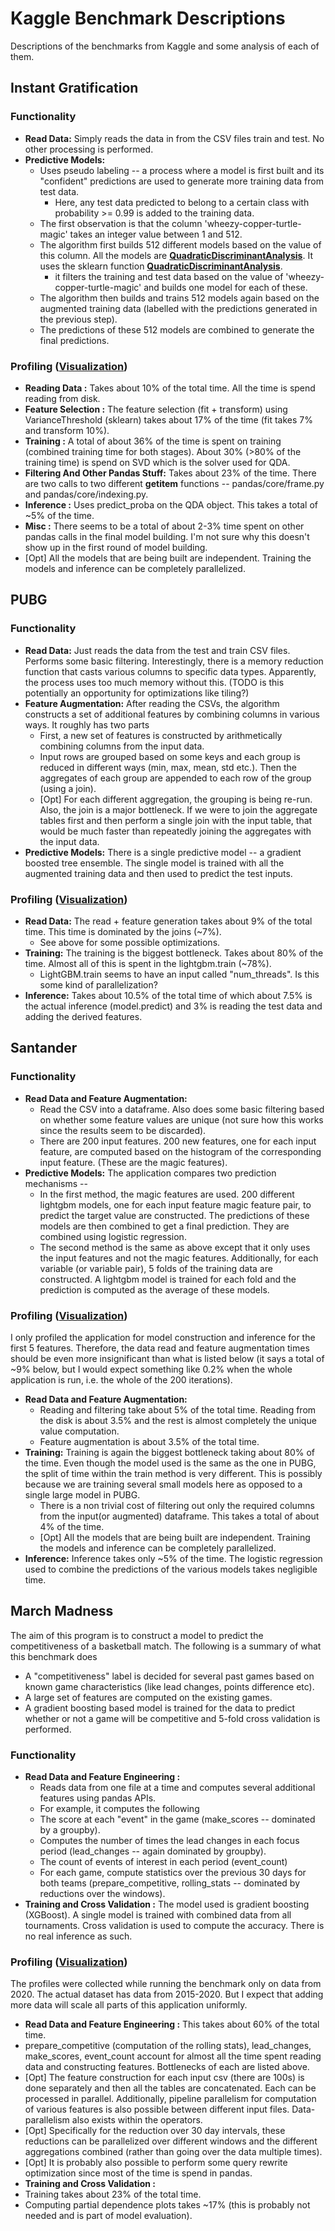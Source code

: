 # Kaggle Benchmark Descriptions
Descriptions of the benchmarks from Kaggle and some analysis of each of them.

## Instant Gratification
### Functionality
* **Read Data:** Simply reads the data in from the CSV files train and test. No other processing is performed.
* **Predictive Models:**
  * Uses pseudo labeling -- a process where a model is first built and its "confident" predictions are used to generate more training data from test data.
    * Here, any test data predicted to belong to a certain class with probability >= 0.99 is added to the training data.    
  * The first observation is that the column 'wheezy-copper-turtle-magic' takes an integer value between 1 and 512.
  * The algorithm first builds 512 different models based on the value of this column. All the models are [**QuadraticDiscriminantAnalysis**](https://en.wikipedia.org/wiki/Quadratic_classifier). It uses the sklearn function [**QuadraticDiscriminantAnalysis**](https://scikit-learn.org/stable/modules/lda_qda.html#lda-qda).
    * it filters the training and test data based on the value of 'wheezy-copper-turtle-magic' and builds one model for each of these.
   * The algorithm then builds and trains 512 models again based on the augmented training data (labelled with the predictions generated in the previous step).
   * The predictions of these 512 models are combined to generate the final predictions. 
### Profiling ([Visualization](https://github.com/asprasad/Benchmarks/blob/main/kaggle/instant-gratification/cdeotte/pseudo-labeling-qda-0-969-refactored.py.svg))
* **Reading Data :** Takes about 10% of the total time. All the time is spend reading from disk.
* **Feature Selection :** The feature selection (fit + transform) using VarianceThreshold (sklearn) takes about 17% of the time (fit takes 7% and transform 10%). 
* **Training :** A total of about 36% of the time is spent on training (combined training time for both stages). About 30% (>80% of the training time) is spend on SVD which is the solver used for QDA.
* **Filtering And Other Pandas Stuff:** Takes about 23% of the time. There are two calls to two different __getitem__ functions -- pandas/core/frame.py and pandas/core/indexing.py.
* **Inference :** Uses predict_proba on the QDA object. This takes a total of ~5% of the time.
* **Misc :** There seems to be a total of about 2-3% time spent on other pandas calls in the final model building. I'm not sure why this doesn't show up in the first round of model building.
* [Opt] All the models that are being built are independent. Training the models and inference can be completely parallelized.

## PUBG
### Functionality
* **Read Data:** Just reads the data from the test and train CSV files. Performs some basic filtering. Interestingly, there is a memory reduction function that casts various columns to specific data types. Apparently, the process uses too much memory without this. (TODO is this potentially an opportunity for optimizations like tiling?)
* **Feature Augmentation:** After reading the CSVs, the algorithm constructs a set of additional features by combining columns in various ways. It roughly has two parts
  * First, a new set of features is constructed by arithmetically combining columns from the input data.
  * Input rows are grouped based on some keys and each group is reduced in different ways (min, max, mean, std etc.). Then the aggregates of each group are appended to each row of the group (using a join).
  * [Opt] For each different aggregation, the grouping is being re-run. Also, the join is a major bottleneck. If we were to join the aggregate tables first and then perform a single join with the input table, that would be much faster than repeatedly joining the aggregates with the input data.
* **Predictive Models:** There is a single predictive model -- a gradient boosted tree ensemble. The single model is trained with all the augmented training data and then used to predict the test inputs.
### Profiling ([Visualization](https://github.com/asprasad/Benchmarks/blob/main/kaggle/pubg/kamalchhirang/5th_place_solution_0_0184_score.py.svg))
* **Read Data:** The read + feature generation takes about 9% of the total time. This time is dominated by the joins (~7%).
  * See above for some possible optimizations.
* **Training:** The training is the biggest bottleneck. Takes about 80% of the time. Almost all of this is spent in the lightgbm.train (~78%).
  * LightGBM.train seems to have an input called "num_threads". Is this some kind of parallelization?
*  **Inference:** Takes about 10.5% of the total time of which about 7.5% is the actual inference (model.predict) and 3% is reading the test data and adding the derived features.

## Santander
### Functionality
* **Read Data and Feature Augmentation:** 
  * Read the CSV into a dataframe. Also does some basic filtering based on whether some feature values are unique (not sure how this works since the results seem to be discarded). 
  * There are 200 input features. 200 new features, one for each input feature, are computed based on the histogram of the corresponding input feature. (These are the magic features).
* **Predictive Models:** The application compares two prediction mechanisms -- 
  * In the first method, the magic features are used. 200 different lightgbm models, one for each input feature magic feature pair, to predict the target value are constructed. The predictions of these models are then combined to get a final prediction. They are combined using logistic regression. 
  * The second method is the same as above except that it only uses the input features and not the magic features.
 Additionally, for each variable (or variable pair), 5 folds of the training data are constructed. A lightgbm model is trained for each fold and the prediction is computed as the average of these models.
### Profiling ([Visualization](https://github.com/asprasad/Benchmarks/blob/main/kaggle/santander-transaction-pred/cdeotte/200-magical-models-santander-0-920-refactored.py.svg))
I only profiled the application for model construction and inference for the first 5 features. Therefore, the data read and feature augmentation times should be even more insignificant than what is listed below (it says a total of ~9% below, but I would expect something like 0.2% when the whole application is run, i.e. the whole of the 200 iterations).
* **Read Data and Feature Augmentation:** 
  * Reading and filtering take about 5% of the total time. Reading from the disk is about 3.5% and the rest is almost completely the unique value computation.
  * Feature augmentation is about 3.5% of the total time.
* **Training:** Training is again the biggest bottleneck taking about 80% of the time. Even though the model used is the same as the one in PUBG, the split of time within the train method is very different. This is possibly because we are training several small models here as opposed to a single large model in PUBG. 
  * There is a non trivial cost of filtering out only the required columns from the input(or augmented) dataframe. This takes a total of about 4% of the time.
  * [Opt] All the models that are being built are independent. Training the models and inference can be completely parallelized.
* **Inference:** Inference takes only ~5% of the time. The logistic regression used to combine the predictions of the various models takes negligible time.

## March Madness
The aim of this program is to construct a model to predict the competitiveness of a basketball match. The following is a summary of what this benchmark does
* A "competitiveness" label is decided for several past games based on known game characteristics (like lead changes, points difference etc).
* A large set of features are computed on the existing games.
* A gradient boosting based model is trained for the data to predict whether or not a game will be competitive and 5-fold cross validation is performed.
### Functionality
* **Read Data and Feature Engineering :** 
  * Reads data from one file at a time and computes several additional features using pandas APIs.
  * For example, it computes the following
   * The score at each "event" in the game (make_scores -- dominated by a groupby).
   * Computes the number of times the lead changes in each focus period (lead_changes -- again dominated by groupby).
   * The count of events of interest in each period (event_count)
   * For each game, compute statistics over the previous 30 days for both teams (prepare_competitive, rolling_stats -- dominated by reductions over the windows).
 * **Training and Cross Validation :** The model used is gradient boosting (XGBoost). A single model is trained with combined data from all tournaments. Cross validation is used to compute the accuracy. There is no real inference as such.
### Profiling ([Visualization](https://github.com/asprasad/Benchmarks/blob/main/kaggle/march-madness/lucabasa/quantify-the-madness-a-study-of-competitiveness.py.svg))
The profiles were collected while running the benchmark only on data from 2020. The actual dataset has data from 2015-2020. But I expect that adding more data will scale all parts of this application uniformly.
* **Read Data and Feature Engineering :** This takes about 60% of the total time.
 *  prepare_competitive (computation of the rolling stats), lead_changes, make_scores, event_count account for almost all the time spent reading data and constructing features. Bottlenecks of each are listed above.
 *  [Opt] The feature construction for each input csv (there are 100s) is done separately and then all the tables are concatenated. Each can be processed in parallel. Additionally, pipeline parallelism for computation of various features is also possible between different input files. Data-parallelism also exists within the operators.
 *  [Opt] Specifically for the reduction over 30 day intervals, these reductions can be parallelized over different windows and the different aggregations combined (rather than going over the data multiple times).
 *  [Opt] It is probably also possible to perform some query rewrite optimization since most of the time is spend in pandas.
*  **Training and Cross Validation :**
  *  Training takes about 23% of the total time.
  *  Computing partial dependence plots takes ~17% (this is probably not needed and is part of model evaluation). 
